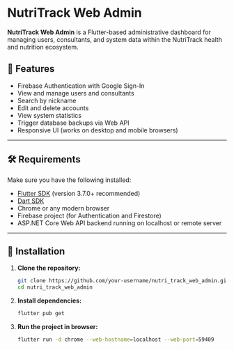 # NutriTrack Web Admin

**NutriTrack Web Admin** is a Flutter-based administrative dashboard for managing users, consultants, and system data within the NutriTrack health and nutrition ecosystem.

## 🚀 Features

- Firebase Authentication with Google Sign-In
- View and manage users and consultants
- Search by nickname
- Edit and delete accounts
- View system statistics
- Trigger database backups via Web API
- Responsive UI (works on desktop and mobile browsers)

---

## 🛠 Requirements

Make sure you have the following installed:

- [Flutter SDK](https://docs.flutter.dev/get-started/install) (version 3.7.0+ recommended)
- [Dart SDK](https://dart.dev/get-dart)
- Chrome or any modern browser
- Firebase project (for Authentication and Firestore)
- ASP.NET Core Web API backend running on localhost or remote server

---

## 🔧 Installation

1. **Clone the repository:**
   ```bash
   git clone https://github.com/your-username/nutri_track_web_admin.git
   cd nutri_track_web_admin
   ```
2. **Install dependencies:**
   ```bash
   flutter pub get
   ```
3. **Run the project in browser:**
   ```bash
   flutter run -d chrome --web-hostname=localhost --web-port=59409
   ```
